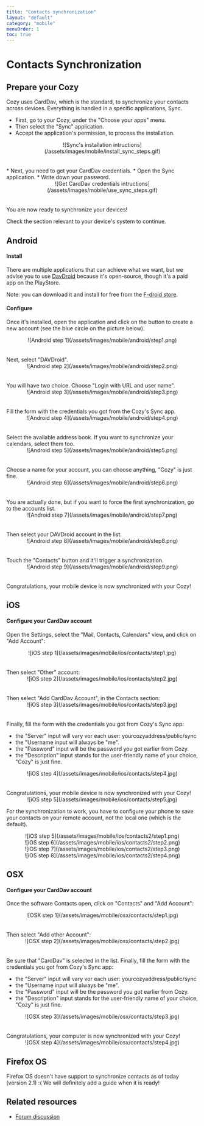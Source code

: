```yaml
---
title: "Contacts synchronization"
layout: "default"
category: "mobile"
menuOrder: 1
toc: true
---
```

# Contacts Synchronization

## Prepare your Cozy
Cozy uses CardDav, which is the standard, to synchronize your contacts across devices. Everything is handled in a specific applications, Sync.

* First, go to your Cozy, under the "Choose your apps" menu.
* Then select the "Sync" application.
* Accept the application's permission, to process the installation.

<center>![Sync's installation intructions](/assets/images/mobile/install_sync_steps.gif)</center>

<br />
<br />
* Next, you need to get your CardDav credentials.
* Open the Sync application.
* Write down your password.

<center>![Get CardDav credentials intructions](/assets/images/mobile/use_sync_steps.gif)</center>

<br />
<br />
You are now ready to synchronize your devices!

Check the section relevant to your device's system to continue.

## Android

#### Install
There are multiple applications that can achieve what we want, but we advise you to use [DavDroid](http://davdroid.bitfire.at/) because it's open-source, though it's a paid app on the PlayStore.

Note: you can download it and install for free from the [F-droid store](https://f-droid.org/repository/browse/?fdid=at.bitfire.davdroid).

#### Configure
Once it's installed, open the application and click on the button to create a new account (see the blue circle on the picture below).
<center>![Android step 1](/assets/images/mobile/android/step1.png)</center>

<br />
<br />
Next, select "DAVDroid".
<center>![Android step 2](/assets/images/mobile/android/step2.png)</center>

<br />
<br />
You will have two choice. Choose "Login with URL and user name".
<center>![Android step 3](/assets/images/mobile/android/step3.png)</center>

<br />
<br />
Fill the form with the credentials you got from the Cozy's Sync app.
<center>![Android step 4](/assets/images/mobile/android/step4.png)</center>

<br />
<br />
Select the available address book. If you want to synchronize your calendars, select them too.
<center>![Android step 5](/assets/images/mobile/android/step5.png)</center>

<br />
<br />
Choose a name for your account, you can choose anything, "Cozy" is just fine.
<center>![Android step 6](/assets/images/mobile/android/step6.png)</center>

<br />
<br />
You are actually done, but if you want to force the first synchronization, go to the accounts list.
<center>![Android step 7](/assets/images/mobile/android/step7.png)</center>

<br />
<br />
Then select your DAVDroid account in the list.
<center>![Android step 8](/assets/images/mobile/android/step8.png)</center>

<br />
<br />
Touch the "Contacts" button and it'll trigger a synchronization.
<center>![Android step 9](/assets/images/mobile/android/step9.png)</center>

<br />
<br />
Congratulations, your mobile device is now synchronized with your Cozy!

## iOS

#### Configure your CardDav account
Open the Settings, select the "Mail, Contacts, Calendars" view, and click on "Add Account":
<center>![iOS step 1](/assets/images/mobile/ios/contacts/step1.jpg)</center>

<br />
<br />
Then select "Other" account:
<center>![iOS step 2](/assets/images/mobile/ios/contacts/step2.jpg)</center>

<br />
<br />
Then select "Add CardDav Account", in the Contacts section:
<center>![iOS step 3](/assets/images/mobile/ios/contacts/step3.jpg)</center>

<br />
<br />
Finally, fill the form with the credentials you got from Cozy's Sync app:

* the "Server" input will vary vor each user: yourcozyaddress/public/sync
* the "Username input will always be "me".
* the "Password" input will be the password you got earlier from Cozy.
* the "Description" input stands for the user-friendly name of your choice, "Cozy" is just fine.

<center>![iOS step 4](/assets/images/mobile/ios/contacts/step4.jpg)</center>

<br />
<br />
Congratulations, your mobile device is now synchronized with your Cozy!
<center>![iOS step 5](/assets/images/mobile/ios/contacts/step5.jpg)</center>

For the synchronization to work, you have to configure your phone to save your contacts on your remote account, not the local one (which is the default).

<center>![iOS step 5](/assets/images/mobile/ios/contacts2/step1.png)</center>
<center>![iOS step 6](/assets/images/mobile/ios/contacts2/step2.png)</center>
<center>![iOS step 7](/assets/images/mobile/ios/contacts2/step3.png)</center>
<center>![iOS step 8](/assets/images/mobile/ios/contacts2/step4.png)</center>

## OSX

#### Configure your CardDav account
Once the software Contacts open, click on "Contacts" and "Add Account":
<center>![OSX step 1](/assets/images/mobile/osx/contacts/step1.jpg)</center>

<br />
<br />
Then select "Add other Account":
<center>![OSX step 2](/assets/images/mobile/osx/contacts/step2.jpg)</center>

<br />
<br />
Be sure that "CardDav" is selected in the list.
Finally, fill the form with the credentials you got from Cozy's Sync app:

* the "Server" input will vary vor each user: yourcozyaddress/public/sync
* the "Username input will always be "me".
* the "Password" input will be the password you got earlier from Cozy.
* the "Description" input stands for the user-friendly name of your choice, "Cozy" is just fine.

<center>![OSX step 3](/assets/images/mobile/osx/contacts/step3.jpg)</center>

<br />
<br />
Congratulations, your computer is now synchronized with your Cozy!
<center>![OSX step 4](/assets/images/mobile/osx/contacts/step4.jpg)</center>

## Firefox OS

Firefox OS doesn't have support to synchronize contacts as of today (version 2.1) :(
We will definitely add a guide when it is ready!

## Related resources
* [Forum discussion](https://forum.cozy.io/)
